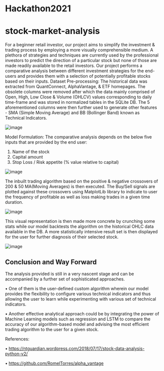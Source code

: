 # Hackathon2021

# stock-market-analysis
For a beginner retail investor, our project aims to simplify the investment & trading process by employing a more visually comprehensible medium. A plethora of strategies and techniques are currently used by the professional investors to predict the direction of a particular stock but none of those are made readily available to the retail investors. Our project performs a comparative analysis between different investment strategies for the end-users and provides them with a selection of potentially profitable stocks based on their inputs.
Dataset Pre-processing:
The historical data was extracted from QuantConnect, AlphaVantage, & ETF homepages. The obsolete columns were removed after which the data mainly comprised of Open, High, Low Close & Volume  (OHLCV) values corresponding to daily time-frame and was stored in normalized tables in the SQLite DB. The 5 aforementioned columns were then further used to generate other features - SMA (Simple Moving Average) and BB (Bollinger Band) known as Technical Indicators. 
 
 ![image](https://user-images.githubusercontent.com/64169078/146716385-d40ea751-1b0f-44fa-b3d0-527276b9ca7a.png)
 
Model Formulation:
The comparative analysis depends on the below five inputs that are provided by the end user:
1.	Name of the stock
2.	Capital amount
3.	Stop Loss / Risk appetite (% value relative to capital)
 
 ![image](https://user-images.githubusercontent.com/64169078/146716406-fd465dba-c4a8-4261-a510-ef03b49059d6.png)

 
The inbuilt trading algorithm based on the positive & negative crossovers of 200 & 50 MA(Moving Averages) is then executed. The Buy/Sell signals are plotted against these crossovers using MatplotLib library to indicate to user the frequency of profitable as well as loss making trades in a given time duration. 
 
 ![image](https://user-images.githubusercontent.com/64169078/146716435-16e2286d-7ee7-42da-a59c-6bfabe94f48c.png)


This visual representation is then made more concrete by crunching some stats while our model backtests the algorithm on the historical OHLC data available in the DB. A more statistically intensive result set is then displayed for the user for further diagnosis of their selected stock.
 
 ![image](https://user-images.githubusercontent.com/64169078/146716449-00b37775-0c78-4e59-b2d0-236d75c99c7c.png)
 
## Conclusion and Way Forward
The analysis provided is still in a very nascent stage and can be accompanied by a further set of sophisticated approaches. 

•	One of them is the user-defined custom algorithm wherein our model provides the flexibility to configure various technical indicators and thus allowing the user to learn while experimenting with various set of technical indicators. 

• Another effective analytical approach could be by integrating the power of Machine Learning models such as regression and LSTM to compare the accuracy of our algorithm-based model and advising the most efficient trading algorithm to the user for a given stock.

References:

•	https://ntguardian.wordpress.com/2018/07/17/stock-data-analysis-python-v2/

•	https://github.com/RomelTorres/alpha_vantage
